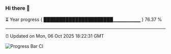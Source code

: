 ### Hi there 👋

⏳ Year progress { ██████████████████████▁▁▁▁▁▁▁▁ } 76.37 %

---

⏰ Updated on Mon, 06 Oct 2025 18:22:31 GMT

![Progress Bar CI](https://github.com/liununu/liununu/workflows/Progress%20Bar%20CI/badge.svg)
